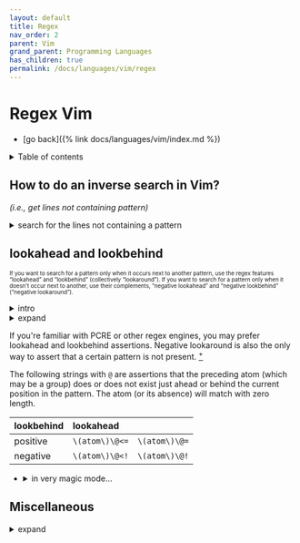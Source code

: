 ```yaml
---
layout: default
title: Regex
nav_order: 2
parent: Vim
grand_parent: Programming Languages
has_children: true
permalink: /docs/languages/vim/regex
---
```


# Regex Vim

- [go back]({% link docs/languages/vim/index.md %})

<details markdown="block">
  <summary>
    Table of contents
  </summary>
  {: .text-delta }
1. TOC
{:toc}
</details>


## How to do an inverse search in Vim?

_(i.e., get lines not containing pattern)_

<details markdown="block">
<summary>
  search for the lines not containing a pattern
</summary>

To search for the lines not containing `Person A` at the beginning:
- `/^\(Person A\)\@!`
- `/\v^(Person A)@!`
- replace it to something else:
  - `:%s/^\(Person A\)\@!/- \0/gc`
  - <details markdown="block">
    <summary><sub><i>text to play with</i></sub></summary>
  
    ```txt
    Person A: Hey, how's it going?
    Person B: Not too bad, thanks. How about you?
    Person A: I'm doing well! Have you finished that book you were reading?
    Person B: Yes, I have. It was quite an interesting read.
    Person A: That's great! Do you recommend it?
    Person B: Absolutely, it's a must-read if you're into mystery novels.
    Person A: Sounds intriguing. I'll definitely check it out. Thanks for the recommendation!
    Person B: You're welcome! Let me know what you think once you've read it.
    ```
    </details>

To search for the lines not containing `Person A` and `Speaker B` at the beginning:
- `/^\(Person A\|Person B\)\@!`
- `/\v^(Person A|Person B)@!`
- replace it to something else:
  - `:%s/^\(Person A\|Person B\)\@!/- \0/gc`
  - <details markdown="block">
    <summary><sub><i>text to play with</i></sub></summary>

    ```txt
    Person A: Hi guys, how are you both doing today?
    Person B: I'm doing well, thanks for asking. How about you, Person C?
    Person C: I'm good too. Thanks, Person B. How about you, Person A?
    Person A: I'm great, thank you! Have either of you seen the new movie that just came out?
    Person B: Not yet, but I've heard good things about it. What about you, Person C?
    Person C: I actually saw it yesterday. It was really good!
    Person A: That's awesome! I'll have to check it out soon.
    Person B: Sounds like a plan. Maybe we can all go together next time.
    Person C: That sounds like a great idea!
    ```
    </details>

------

<!-- search for the lines not containing a pattern -->
</details>
<!-- H2: How to do an inverse search in Vim? -->

## lookahead and lookbehind

<sup><sub>If you want to search for a pattern only when it occurs next to another pattern, use the regex features “lookahead” and “lookbehind” (collectively “lookaround”). If you want to search for a pattern only when it doesn't occur next to another, use their complements, “negative lookahead” and “negative lookbehind” (“negative lookaround”).</sub></sup>

<details markdown="block"> <summary> intro </summary>

Lookahead and lookbehind are two types of zero-width assertions in regular expressions (regex). They do not match characters but instead assert whether a match is possible.
- **Lookahead**:
  - Lookahead assertions check if a pattern matches without including the matched text in the result. There are two types of lookahead:
    - Positive lookahead: Ensures that the pattern matches.
    - Negative lookahead: Ensures that the pattern does not match.
- **Lookbehind**:
  - Lookbehind assertions check if a pattern matches before the current position without including the matched text in the result. There are two types:
    - Positive lookbehind: Ensures that the pattern matches.
    - Negative lookbehind: Ensures that the pattern does not match.
- **Key differences**:
  - Direction: Lookahead checks the string to the right of the current position, while lookbehind checks the string to the left.
  - Length: Lookbehind requires a fixed-length pattern, while lookahead can handle variable-length patterns.
- <details markdown="block"> <summary> Examples </summary>
   
  1. **Lookahead**: Match "hello" only if followed by "world".
    - ...
      ```
      /hello(?=world)/
      ```
  2. **Lookbehind**: Match "world" only if preceded by "hello".
    - ...
      ```
      /(?<=hello)world/
      ```
  3. **Negative lookahead**: Match "hello" only if not followed by "world".
    - ...
      ```
      /hello(?!world)/
      ```
  4. **Negative lookbehind**: Match "world" only if not preceded by "hello".
    - ...
      ```
      /(?<!hello)world/
      ```
   
  <!-- Example -->
  </details>

---------
<!-- intro -->
</details>

<details markdown="block"> <summary> expand </summary>

- <details markdown="block"> <summary> check the <strong>vim help</strong> </summary>
  
  - ...
    ```vim
    " positive lookahead
    :h \@=
    " negative lookahead
    :h \@!
    " positive lookbehind
    :h \@<=
    " negative lookbehind
    :h \@<!
    ```
  - ...
    ```vim
    \@=     Matches the preceding atom with zero width. {not in Vi}
            Like "(?=pattern)" in Perl.
            Example             matches
            foo\(bar\)\@=       "foo" in "foobar"
            foo\(bar\)\@=foo    nothing
    ```
  - without wildcards:
    ```
    Positive Lookahead:  \(find this\)\(followed by this\|or that\)\@=
    Negative Lookahead:  \(find this\)\(not followed by this\|or that\)\@!
    Positive Lookbehind: \(preceded by this\|or that\)\@<=\(find this\)
    Negative Lookbehind: \(not preceded by this\|or that\)\@<!\(find this\)
    ```
  - with wildcards:
    ```
    Positive lookahead:  \(find this\)\(.*\(eventually followed by this\|or that\)\)\@=
    Negative lookahead:  \(find this\)\(.*\(not eventually followed by this:\|or that\)\)\@!
    Positive lookbehind: \(\(eventually preceded by this\|or that\).*\)\@<=\(find this\) 
    Negative lookbehind: \(\(not eventually preceded by this\|or that\).*\)\@<!\(find this\)
    ```
    <sup>**Note**: For the wildcard versions, the extra parentheses are required so that the wildcard is excluded from the alternatives group, but is included in the lookaround group. This prevents duplicating the wildcards for every alternative. <sup>[+](https://stackoverflow.com/questions/37166743/lookarounds-positive-negative-lookbehind-lookahead)</sup></sup>
   
   
  <!-- check the vim help -->
  </details>
- regular expression to find lines containing multiple specific words or patterns in any arbitrary order
  - to find the word `support` and `mail` at once:
    - ...
      ```vim
      /^\(.*support\)\@=\(.*mail\)\@=
      ```
    - ...
      ```vim
      " for insensitive case
      /^\(.*support\)\@=\(.*mail\)\@=\c
      ```
  - additional hint:
    - but do not contain the word `service` in the same line:
      - ...
        ```
        /^\(.*support\)\@=\(.*mail\)\@=\(.*service\)\@!
        ```

---------
<!-- expand -->
</details>
<!-- H2: lookahead and lookbehind -->

If you're familiar with PCRE or other regex engines, you may prefer lookahead and lookbehind assertions. Negative lookaround is also the only way to assert that a certain pattern is not present. [<sup>+</sup>](https://vim.fandom.com/wiki/Regex_lookahead_and_lookbehind)

The following strings with `@` are assertions that the preceding atom (which may be a group) does or does not exist just ahead or behind the current position in the pattern. The atom (or its absence) will match with zero length.

| lookbehind | lookahead      |               |
| :---       | :---           | :---          |
| positive   | `\(atom\)\@<=` | `\(atom\)\@=` |
| negative   | `\(atom\)\@<!` | `\(atom\)\@!` |

- <details markdown="block"><summary> in very magic mode...</summary>
   
  | lookbehind | lookahead   |            |
  | :---       | :---        | :---       |
  | positive   | `(atom)@<=` | `(atom)@=` |
  | negative   | `(atom)@<!` | `(atom)@!` |

  </details>


## Miscellaneous

<details markdown="block"> <summary> expand </summary>

case insensitive search in Vim:
  - You can use the `\c` escape sequence anywhere in the pattern. For example:
    - `/\ccopyright` or `/copyright\c` or even `/copyri\cght`
  - To do the inverse (case sensitive matching), use `\C` (capital C) instead.

---------
<!-- expand -->
</details>
<!-- H2: Miscellaneous -->
